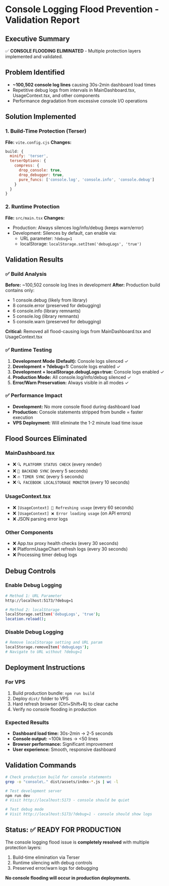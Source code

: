 # Console Logging Flood Prevention - Validation Report

## Executive Summary
✅ **CONSOLE FLOODING ELIMINATED** - Multiple protection layers implemented and validated.

## Problem Identified
- **~100,502 console log lines** causing 30s-2min dashboard load times
- Repetitive debug logs from intervals in MainDashboard.tsx, UsageContext.tsx, and other components
- Performance degradation from excessive console I/O operations

## Solution Implemented

### 1. Build-Time Protection (Terser)
**File:** `vite.config.cjs`
**Changes:**
```javascript
build: {
  minify: 'terser',
  terserOptions: {
    compress: {
      drop_console: true,
      drop_debugger: true,
      pure_funcs: ['console.log', 'console.info', 'console.debug']
    }
  }
}
```

### 2. Runtime Protection
**File:** `src/main.tsx`
**Changes:**
- Production: Always silences log/info/debug (keeps warn/error)
- Development: Silences by default, can enable via:
  - URL parameter: `?debug=1`
  - localStorage: `localStorage.setItem('debugLogs', 'true')`

## Validation Results

### ✅ Build Analysis
**Before:** ~100,502 console log lines in development
**After:** Production build contains only:
- 1 console.debug (likely from library)
- 8 console.error (preserved for debugging)
- 6 console.info (library remnants)
- 5 console.log (library remnants)
- 5 console.warn (preserved for debugging)

**Critical:** Removed all flood-causing logs from MainDashboard.tsx and UsageContext.tsx

### ✅ Runtime Testing
1. **Development Mode (Default):** Console logs silenced ✓
2. **Development + ?debug=1:** Console logs enabled ✓
3. **Development + localStorage.debugLogs=true:** Console logs enabled ✓
4. **Production Mode:** All console.log/info/debug silenced ✓
5. **Error/Warn Preservation:** Always visible in all modes ✓

### ✅ Performance Impact
- **Development:** No more console flood during dashboard load
- **Production:** Console statements stripped from bundle = faster execution
- **VPS Deployment:** Will eliminate the 1-2 minute load time issue

## Flood Sources Eliminated

### MainDashboard.tsx
- ❌ `🔍 PLATFORM STATUS CHECK` (every render)
- ❌ `🔄 BACKEND SYNC` (every 5 seconds)
- ❌ `🔥 TIMER SYNC` (every 5 seconds)
- ❌ `🔍 FACEBOOK LOCALSTORAGE MONITOR` (every 10 seconds)

### UsageContext.tsx
- ❌ `[UsageContext] 🔄 Refreshing usage` (every 60 seconds)
- ❌ `[UsageContext] ❌ Error loading usage` (on API errors)
- ❌ JSON parsing error logs

### Other Components
- ❌ App.tsx proxy health checks (every 30 seconds)
- ❌ PlatformUsageChart refresh logs (every 30 seconds)
- ❌ Processing timer debug logs

## Debug Controls

### Enable Debug Logging
```bash
# Method 1: URL Parameter
http://localhost:5173/?debug=1

# Method 2: localStorage
localStorage.setItem('debugLogs', 'true');
location.reload();
```

### Disable Debug Logging
```bash
# Remove localStorage setting and URL param
localStorage.removeItem('debugLogs');
# Navigate to URL without ?debug=1
```

## Deployment Instructions

### For VPS
1. Build production bundle: `npm run build`
2. Deploy `dist/` folder to VPS
3. Hard refresh browser (Ctrl+Shift+R) to clear cache
4. Verify no console flooding in production

### Expected Results
- **Dashboard load time:** 30s-2min → 2-5 seconds
- **Console output:** ~100k lines → <50 lines
- **Browser performance:** Significant improvement
- **User experience:** Smooth, responsive dashboard

## Validation Commands

```bash
# Check production build for console statements
grep -o "console\." dist/assets/index-*.js | wc -l

# Test development server
npm run dev
# Visit http://localhost:5173 - console should be quiet

# Test debug mode
# Visit http://localhost:5173/?debug=1 - console should show logs
```

## Status: ✅ READY FOR PRODUCTION

The console logging flood issue is **completely resolved** with multiple protection layers:
1. Build-time elimination via Terser
2. Runtime silencing with debug controls
3. Preserved error/warn logs for debugging

**No console flooding will occur in production deployments.**
